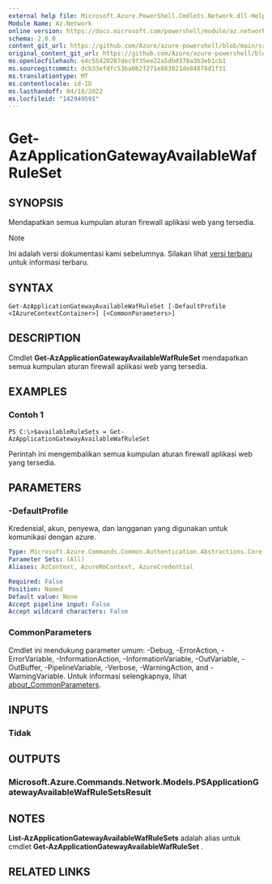 ```yaml
---
external help file: Microsoft.Azure.PowerShell.Cmdlets.Network.dll-Help.xml
Module Name: Az.Network
online version: https://docs.microsoft.com/powershell/module/az.network/get-azapplicationgatewayavailablewafruleset
schema: 2.0.0
content_git_url: https://github.com/Azure/azure-powershell/blob/main/src/Network/Network/help/Get-AzApplicationGatewayAvailableWafRuleSet.md
original_content_git_url: https://github.com/Azure/azure-powershell/blob/main/src/Network/Network/help/Get-AzApplicationGatewayAvailableWafRuleSet.md
ms.openlocfilehash: e4c55420287dec9f35ee22a5dbd378a3b3eb1cb1
ms.sourcegitcommit: dcb33efdfc53ba0b2f271e883021de84878d1f31
ms.translationtype: MT
ms.contentlocale: id-ID
ms.lasthandoff: 04/18/2022
ms.locfileid: "142949591"
---
```

# Get-AzApplicationGatewayAvailableWafRuleSet

## SYNOPSIS
Mendapatkan semua kumpulan aturan firewall aplikasi web yang tersedia.

> [!NOTE]
>Ini adalah versi dokumentasi kami sebelumnya. Silakan lihat [versi terbaru](/powershell/module/az.network/get-azapplicationgatewayavailablewafruleset) untuk informasi terbaru.

## SYNTAX

```
Get-AzApplicationGatewayAvailableWafRuleSet [-DefaultProfile <IAzureContextContainer>] [<CommonParameters>]
```

## DESCRIPTION
Cmdlet **Get-AzApplicationGatewayAvailableWafRuleSet** mendapatkan semua kumpulan aturan firewall aplikasi web yang tersedia.

## EXAMPLES

### Contoh 1
```
PS C:\>$availableRuleSets = Get-AzApplicationGatewayAvailableWafRuleSet
```

Perintah ini mengembalikan semua kumpulan aturan firewall aplikasi web yang tersedia.

## PARAMETERS

### -DefaultProfile
Kredensial, akun, penyewa, dan langganan yang digunakan untuk komunikasi dengan azure.

```yaml
Type: Microsoft.Azure.Commands.Common.Authentication.Abstractions.Core.IAzureContextContainer
Parameter Sets: (All)
Aliases: AzContext, AzureRmContext, AzureCredential

Required: False
Position: Named
Default value: None
Accept pipeline input: False
Accept wildcard characters: False
```

### CommonParameters
Cmdlet ini mendukung parameter umum: -Debug, -ErrorAction, -ErrorVariable, -InformationAction, -InformationVariable, -OutVariable, -OutBuffer, -PipelineVariable, -Verbose, -WarningAction, and -WarningVariable. Untuk informasi selengkapnya, lihat [about_CommonParameters](http://go.microsoft.com/fwlink/?LinkID=113216).

## INPUTS

### Tidak

## OUTPUTS

### Microsoft.Azure.Commands.Network.Models.PSApplicationGatewayAvailableWafRuleSetsResult

## NOTES
**List-AzApplicationGatewayAvailableWafRuleSets** adalah alias untuk cmdlet **Get-AzApplicationGatewayAvailableWafRuleSet** .

## RELATED LINKS
